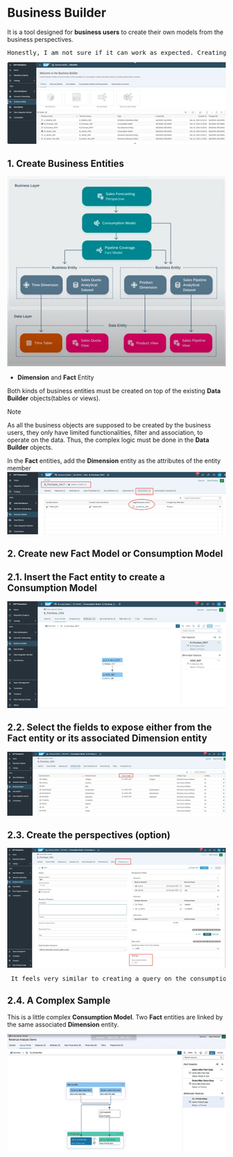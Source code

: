 # Business Builder 

It is a tool designed for **business users** to create their own models from the business perspectives.

<pre>Honestly, I am not sure if it can work as expected. Creating ad-hoc queries can be quite challenging for business users.😊 </pre>

![alt text](/BusinessBuilder/images/BB.png?raw=true)

## 1. Create Business Entities

![alt text](/BusinessBuilder/images/Arch.png?raw=true)

- **Dimension** and **Fact** Entity

Both kinds of business entities must be created on top of the existing **Data Builder** objects(tables or views). 

> [!NOTE]
> As all the business objects are supposed to be created by the business users, they only have limited functionalities, filter and association, to operate on the data. Thus, the complex logic must be done in the **Data Builder** objects. 

In the **Fact** entities, add the **Dimension** entity as the attributes of the entity member
![alt text](/BusinessBuilder/images/Entities.png?raw=true)

## 2. Create new Fact Model or Consumption Model 

## 2.1. Insert the **Fact** entity to create a Consumption Model 
![alt text](/BusinessBuilder/images/CM1.png?raw=true)

## 2.2. Select the fields to expose either from the Fact entity or its associated Dimension entity
![alt text](/BusinessBuilder/images/CM2.png?raw=true)

## 2.3. Create the perspectives (option)
![alt text](/BusinessBuilder/images/QRY.png?raw=true)

<pre> It feels very similar to creating a query on the consumption model. </pre>

## 2.4. A Complex Sample

This is a little complex **Consumption Model**. Two **Fact** entities are linked by the same associated **Dimension** entity.

![alt text](/BusinessBuilder/images/ComplexCM.png?raw=true)



